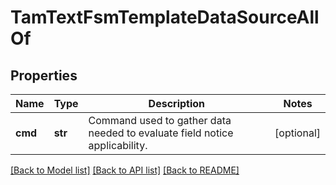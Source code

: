 # TamTextFsmTemplateDataSourceAllOf

## Properties
Name | Type | Description | Notes
------------ | ------------- | ------------- | -------------
**cmd** | **str** | Command used to gather data needed to evaluate field notice applicability.    | [optional] 

[[Back to Model list]](../README.md#documentation-for-models) [[Back to API list]](../README.md#documentation-for-api-endpoints) [[Back to README]](../README.md)


